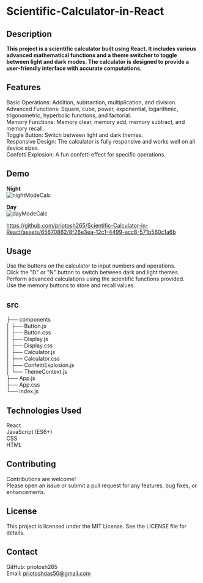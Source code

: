 # Scientific-Calculator-in-React

## Description
<B>This project is a scientific calculator built using React. It includes various advanced mathematical functions and a theme switcher to toggle between light and dark modes. The calculator is designed to provide a user-friendly interface with accurate computations. </B>

## Features
Basic Operations: Addition, subtraction, multiplication, and division.<br>
Advanced Functions: Square, cube, power, exponential, logarithmic, trigonometric, hyperbolic functions, and factorial.<br>
Memory Functions: Memory clear, memory add, memory subtract, and memory recall. <br>
Toggle Button: Switch between light and dark themes. <br>
Responsive Design: The calculator is fully responsive and works well on all device sizes. <br>
Confetti Explosion: A fun confetti effect for specific operations. <br>

## Demo

**Night** <Br>
![nightModeCalc](https://github.com/priotosh265/Scientific-Calculator-in-React/assets/65670862/21490c2c-fe3b-4fb4-a6ee-a7b06485eea1)

**Day** <Br>
![dayModeCalc](https://github.com/priotosh265/Scientific-Calculator-in-React/assets/65670862/a07d0e81-6527-449f-8081-391d4a1ac183)

https://github.com/priotosh265/Scientific-Calculator-in-React/assets/65670862/8f26e3ea-12c1-4499-acc8-571b560c1a6b

## Usage

Use the buttons on the calculator to input numbers and operations. <br>
Click the "D" or "N" button to switch between dark and light themes. <br>
Perform advanced calculations using the scientific functions provided. <br>
Use the memory buttons to store and recall values. <br>

## src

├── components <Br>
│   ├── Button.js <Br>
│   ├── Button.css <Br>
│   ├── Display.js <Br>
│   ├── Display.css <Br>
│   ├── Calculator.js <Br>
│   ├── Calculator.css <Br>
│   ├── ConfettiExplosion.js<br>
│   └── ThemeContext.js <br>
├── App.js <br>
├── App.css <br>
└── index.js <br>

## Technologies Used
React <br>
JavaScript (ES6+) <br>
CSS <br>
HTML

## Contributing
Contributions are welcome! <br> Please open an issue or submit a pull request for any features, bug fixes, or enhancements.

## License
This project is licensed under the MIT License. See the LICENSE file for details.

## Contact
GitHub: priotosh265 <br>
Email: priotoshdas50@gmail.com

